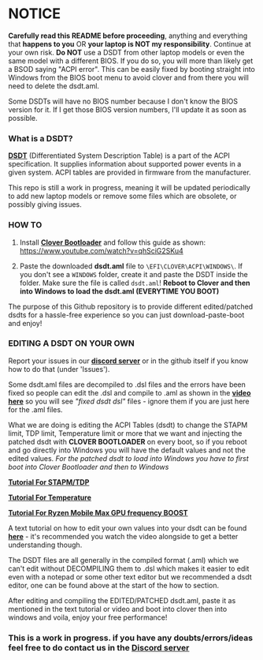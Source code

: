 # NOTICE
**Carefully read this README before proceeding**, anything and everything that **happens to you** OR **your laptop is NOT my responsibility**. Continue at your own risk. **Do NOT** use a DSDT from other laptop models or even the same model with a different BIOS. If you do so, you will more than likely get a BSOD saying "ACPI error". This can be easily fixed by booting straight into Windows from the BIOS boot menu to avoid clover and from there you will need to delete the dsdt.aml.

Some DSDTs will have no BIOS number because I don't know the BIOS version for it. If I get those BIOS version numbers, I'll update it as soon as possible.

### What is a DSDT?

[**DSDT**](https://wiki.archlinux.org/index.php/DSDT) (Differentiated System Description Table) is a part of the ACPI specification. It supplies information about supported power events in a given system. ACPI tables are provided in firmware from the manufacturer.

This repo is still a work in progress, meaning it will be updated periodically to add new laptop models or remove some files which are obsolete, or possibly giving issues. 

### HOW TO 

1. Install [**Clover Bootloader**](https://drive.google.com/file/d/1RyMn8D_9jE3nce1-ebiNq6CMzyAqfPfW/view) and follow this guide as shown: https://www.youtube.com/watch?v=qhSciG2SKu4

2. Paste the downloaded **dsdt.aml** file to `\EFI\CLOVER\ACPI\WINDOWS\`. If you don't see a `WINDOWS` folder, create it and paste the DSDT inside the folder. Make sure the file is called `dsdt.aml`! **Reboot to Clover and then into Windows to load the dsdt.aml (EVERYTIME YOU BOOT)**

The purpose of this Github repository is to provide different edited/patched dsdts for a hassle-free experience so you can just download-paste-boot and enjoy!  

### EDITING A DSDT ON YOUR OWN

Report your issues in our [**discord server**](https://discord.gg/qEAfkuA) or in the github itself if you know how to do that (under 'Issues').

Some dsdt.aml files are decompiled to .dsl files and the errors have been fixed so people can edit the .dsl and compile to .aml as shown in the [**video here**](https://www.youtube.com/watch?v=Oerq0w140EI) so you will see *"fixed dsdt dsl"* files - ignore them if you are just here for the .aml files.

What we are doing is editing the ACPI Tables (dsdt) to change the STAPM limit, TDP limit, Temperature limit or more that we want and injecting the patched dsdt with **CLOVER BOOTLOADER** on every boot, so if you reboot and go directly into Windows you will have the default values and not the edited values. *For the patched dsdt to load into Windows you have to first boot into Clover Bootloader and then to Windows*

[**Tutorial For STAPM/TDP**](https://www.youtube.com/watch?v=Jre0QfLdJ5A) 

[**Tutorial For Temperature**](https://www.youtube.com/watch?v=w_vV_xpwiho)

[**Tutorial For Ryzen Mobile Max GPU frequency BOOST**](https://www.reddit.com/r/Amd/comments/alp4zt/ryzen_mobile_max_gpu_frequency_boost/)

A text tutorial on how to edit your own values into your dsdt can be found [**here**](https://pastebin.com/3wB2k7Ei)  - it's recommended you watch the video alongside to get a better understanding though.

The DSDT files are all generally in the compiled format (.aml) which we can't edit without DECOMPILING them to .dsl which makes it easier to edit even with a notepad or some other text editor but we recommended a dsdt editor, one can be found above at the start of the how to section.

After editing and compiling the EDITED/PATCHED dsdt.aml, paste it as mentioned in the text tutorial or video and boot into clover then into windows and voila, enjoy your free performance!

### This is a work in progress. if you have any doubts/errors/ideas feel free to do contact us in the [Discord server](https://discord.gg/qEAfkuA)
